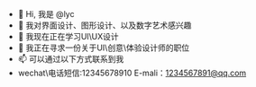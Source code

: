 - 👋 Hi, 我是 @lyc
- 👀 我对界面设计、图形设计、以及数字艺术感兴趣
- 🌱 我现在正在学习UI\UX设计
- 💞️ 我正在寻求一份关于UI\创意\体验设计师的职位
- 📫 可以通过以下方式联系到我
-    wechat\电话短信:12345678910  E-mali：1234567891@qq.com  

<!---
Anonymous5479/Anonymous5479 is a ✨ special ✨ repository because its `README.md` (this file) appears on your GitHub profile.
You can click the Preview link to take a look at your changes.
--->
